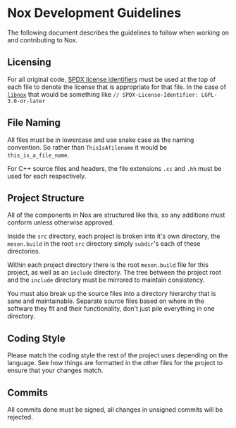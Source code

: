# Nox Development Guidelines

The following document describes the guidelines to follow when working on and contributing to Nox.

## Licensing

For all original code, [SPDX license identifiers](https://spdx.github.io/spdx-spec/appendix-V-using-SPDX-short-identifiers-in-source-files/) must be used at the top of each file to denote the license that is appropriate for that file. In the case of [`libnox`](https://github.com/lethalbit/Nox/src/libnox) that would be something like `// SPDX-License-Identifier: LGPL-3.0-or-later`

## File Naming

All files must be in lowercase and use snake case as the naming convention. So rather than `ThisIsAfilename` it would be `this_is_a_file_name`.

For C++ source files and headers, the file extensions `.cc` and `.hh` must be used for each respectively.

## Project Structure

All of the components in Nox are structured like this, so any additions must conform unless otherwise approved.

Inside the `src` directory, each project is broken into it's own directory, the `meson.build` in the root `src` directory simply `subdir`'s each of these directories.

Within each project directory there is the root `meson.build` file for this project, as well as an `include` directory. The tree between the project root and the `include` directory must be mirrored to maintain consistency. 

You must also break up the source files into a directory hierarchy that is sane and maintainable. Separate source files based on where in the software they fit and their functionality, don't just pile everything in one directory.

## Coding Style

Please match the coding style the rest of the project uses depending on the language. See how things are formatted in the other files for the project to ensure that your changes match.

## Commits

All commits done must be signed, all changes in unsigned commits will be rejected. 

